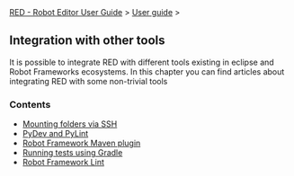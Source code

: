 <html>
<head>
<link href="PLUGINS_ROOT/org.robotframework.ide.eclipse.main.plugin.doc.user/help/style.css" rel="stylesheet" type="text/css"/>
</head>
<body>
<a href="../index.html">RED - Robot Editor User Guide</a> &gt; <a href="user_guide.html">User guide</a> &gt; 
	<h2>Integration with other tools</h2>
<p>It is possible to integrate RED with different tools existing in
		eclipse and Robot Frameworks ecosystems. In this chapter you can find
		articles about integrating RED with some non-trivial tools</p>
<h3>Contents</h3>
<ul>
<li><a href="tools_integration/virtual_folders.html">Mounting folders via SSH</a>
</li>
<li><a href="tools_integration/red_pylint.html">PyDev and PyLint</a>
</li>
<li><a href="tools_integration/maven.html">Robot Framework Maven plugin</a>
</li>
<li><a href="tools_integration/gradle.html">Running tests using Gradle</a>
</li>
<li><a href="tools_integration/rflint.html">Robot Framework Lint</a>
</li>
</ul>
</body>
</html>